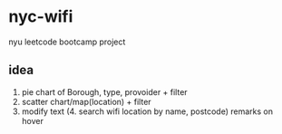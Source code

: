 # nyc-wifi
nyu leetcode bootcamp project

## idea
1. pie chart of Borough, type, provoider + filter
2. scatter chart/map(location) + filter
3. modify text
(4. search wifi location by name, postcode)
remarks on hover
